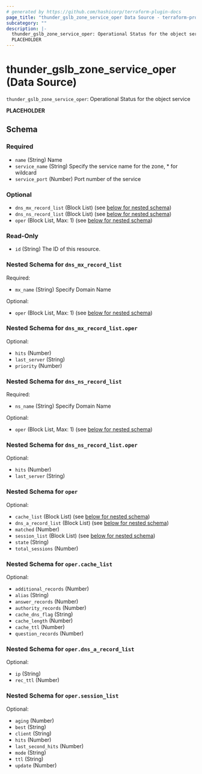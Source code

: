 ```yaml
---
# generated by https://github.com/hashicorp/terraform-plugin-docs
page_title: "thunder_gslb_zone_service_oper Data Source - terraform-provider-thunder"
subcategory: ""
description: |-
  thunder_gslb_zone_service_oper: Operational Status for the object service
  PLACEHOLDER
---
```


# thunder_gslb_zone_service_oper (Data Source)

`thunder_gslb_zone_service_oper`: Operational Status for the object service

__PLACEHOLDER__



<!-- schema generated by tfplugindocs -->
## Schema

### Required

- `name` (String) Name
- `service_name` (String) Specify the service name for the zone, * for wildcard
- `service_port` (Number) Port number of the service

### Optional

- `dns_mx_record_list` (Block List) (see [below for nested schema](#nestedblock--dns_mx_record_list))
- `dns_ns_record_list` (Block List) (see [below for nested schema](#nestedblock--dns_ns_record_list))
- `oper` (Block List, Max: 1) (see [below for nested schema](#nestedblock--oper))

### Read-Only

- `id` (String) The ID of this resource.

<a id="nestedblock--dns_mx_record_list"></a>
### Nested Schema for `dns_mx_record_list`

Required:

- `mx_name` (String) Specify Domain Name

Optional:

- `oper` (Block List, Max: 1) (see [below for nested schema](#nestedblock--dns_mx_record_list--oper))

<a id="nestedblock--dns_mx_record_list--oper"></a>
### Nested Schema for `dns_mx_record_list.oper`

Optional:

- `hits` (Number)
- `last_server` (String)
- `priority` (Number)



<a id="nestedblock--dns_ns_record_list"></a>
### Nested Schema for `dns_ns_record_list`

Required:

- `ns_name` (String) Specify Domain Name

Optional:

- `oper` (Block List, Max: 1) (see [below for nested schema](#nestedblock--dns_ns_record_list--oper))

<a id="nestedblock--dns_ns_record_list--oper"></a>
### Nested Schema for `dns_ns_record_list.oper`

Optional:

- `hits` (Number)
- `last_server` (String)



<a id="nestedblock--oper"></a>
### Nested Schema for `oper`

Optional:

- `cache_list` (Block List) (see [below for nested schema](#nestedblock--oper--cache_list))
- `dns_a_record_list` (Block List) (see [below for nested schema](#nestedblock--oper--dns_a_record_list))
- `matched` (Number)
- `session_list` (Block List) (see [below for nested schema](#nestedblock--oper--session_list))
- `state` (String)
- `total_sessions` (Number)

<a id="nestedblock--oper--cache_list"></a>
### Nested Schema for `oper.cache_list`

Optional:

- `additional_records` (Number)
- `alias` (String)
- `answer_records` (Number)
- `authority_records` (Number)
- `cache_dns_flag` (String)
- `cache_length` (Number)
- `cache_ttl` (Number)
- `question_records` (Number)


<a id="nestedblock--oper--dns_a_record_list"></a>
### Nested Schema for `oper.dns_a_record_list`

Optional:

- `ip` (String)
- `rec_ttl` (Number)


<a id="nestedblock--oper--session_list"></a>
### Nested Schema for `oper.session_list`

Optional:

- `aging` (Number)
- `best` (String)
- `client` (String)
- `hits` (Number)
- `last_second_hits` (Number)
- `mode` (String)
- `ttl` (String)
- `update` (Number)


